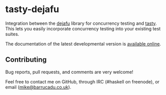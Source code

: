 tasty-dejafu
============

Integration between the [dejafu][] library for concurrency testing and
[tasty][]. This lets you easily incorporate concurrency testing into
your existing test suites.

The documentation of the latest developmental version is
[available online][docs].

Contributing
------------

Bug reports, pull requests, and comments are very welcome!

Feel free to contact me on GitHub, through IRC (#haskell on freenode),
or email (mike@barrucadu.co.uk).

[docs]:   https://docs.barrucadu.co.uk/tasty-dejafu
[dejafu]: https://hackage.haskell.org/package/dejafu
[tasty]:  https://hackage.haskell.org/package/tasty
